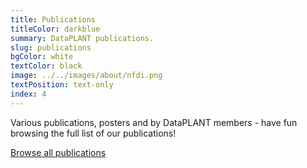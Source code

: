```yaml
---
title: Publications
titleColor: darkblue
summary: DataPLANT publications. 
slug: publications
bgColor: white
textColor: black
image: ../../images/about/nfdi.png
textPosition: text-only
index: 4
---
```


Various publications, posters and by DataPLANT members - have fun browsing the full list of our publications!

<a class="btn text-xl bg-lightblue-50 text-darkblue hover:bg-darkblue hover:text-lightblue-50" href="/publications">Browse all publications</a>
